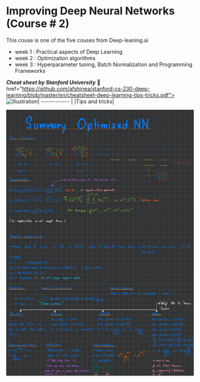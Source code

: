 # Improving Deep Neural Networks (Course # 2)
This couse is one of the five couses from Deep-leaning.ai
- week 1 : Practical aspects of Deep Learning
- week 2 : Optimization algorithms
- week 3 : Hyperparameter tuning, Batch Normalization and Programming Frameworks

***Cheat sheet by Stanford University*** :evergreen_tree:
href="https://github.com/afshinea/stanford-cs-230-deep-learning/blob/master/en/cheatsheet-deep-learning-tips-tricks.pdf"><img src="https://stanford.edu/~shervine/teaching/cs-230/illustrations/cover/en-003.png?" alt="Illustration" width="1024px"/></a>| 
------------ | 
|Tips and tricks|

![Summary of Improving Deep Neural Networks](https://github.com/RTae/Improving-Deep-Neural-Networks/blob/master/Optimized_NN_Summary-1.png)
